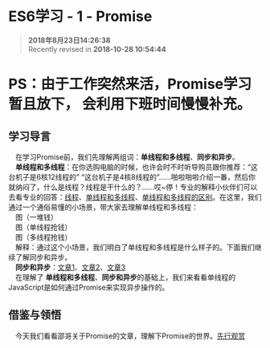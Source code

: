 ES6学习 - 1 - Promise
===

>  **2018年8月23日14:26:38**  
> Recently revised in **2018-10-28 10:54:44**

# PS：由于工作突然来活，Promise学习暂且放下， 会利用下班时间慢慢补充。

## 学习导言
&emsp;在学习Promise前，我们先理解两组词：**单线程和多线程**、**同步和异步**。  
&emsp;**单线程和多线程**：在你选购电脑的时候，也许会时不时听导购员跟你推荐：“这台机子是6核12线程的” “这台机子是4核8线程的”……啪啦啪啦介绍一番，然后你就纳闷了，什么是线程？线程是干什么的？……哎~停！专业的解释小伙伴们可以去看专业的回答：[线程](https://baike.baidu.com/item/%E7%BA%BF%E7%A8%8B#1)、[单线程和多线程](https://www.cnblogs.com/hui-run/p/6625913.html)、[单线程和多线程的区别](https://blog.csdn.net/douglax/article/details/1532258)。在这里，我们通过一个通俗易懂的小场景，带大家去理解单线程和多线程：  
&emsp;图（一堆钱）  
&emsp;图（单线程抢钱）  
&emsp;图（多线程抢钱）  
&emsp;解释：通过这个小场景，我们明白了单线程和多线程是什么样子的。下面我们继续了解同步和异步。  
&emsp;**同步和异步**：[文章1](https://www.cnblogs.com/anny0404/p/5691379.html)、[文章2](https://www.zhihu.com/question/19732473/answer/20851256)、[文章3](https://blog.csdn.net/qq_22855325/article/details/72958345)  
&emsp;在理解了 **单线程和多线程**、**同步和异步**的基础上，我们来看看单线程的JavaScript是如何通过Promise来实现异步操作的。
 
## 借鉴与领悟
&emsp;今天我们看看邵哥关于Promise的文章，理解下Promise的世界。[先行观赏](https://juejin.im/post/5b6e5cbf51882519ad61b67e)

<br>

 
